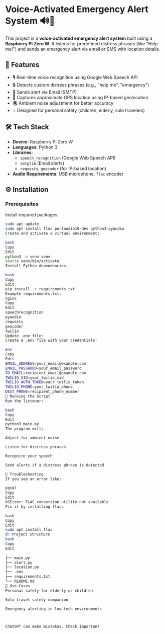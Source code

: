 # Voice-Activated Emergency Alert System 🔊🚨

This project is a **voice-activated emergency alert system** built using a **Raspberry Pi Zero W**. It listens for predefined distress phrases (like "Help me!") and sends an emergency alert via email or SMS with location details.

## 🚀 Features

- 🎙️ Real-time voice recognition using Google Web Speech API
- 🔒 Detects custom distress phrases (e.g., "help me", "emergency")
- 📧 Sends alert via Email (SMTP)
- 📍 Captures approximate GPS location using IP-based geolocation
- 🔇 Ambient noise adjustment for better accuracy
- 💡 Designed for personal safety (children, elderly, solo travelers)

## 🛠️ Tech Stack

- **Device**: Raspberry Pi Zero W
- **Languages**: Python 3
- **Libraries**:
  - `speech_recognition` (Google Web Speech API)
  - `smtplib` (Email alerts)
  - `requests`, `geocoder` (for IP-based location)
- **Audio Requirements**: USB microphone, `flac` encoder

## ⚙️ Installation

### Prerequisites

Install required packages:

```bash
sudo apt update
sudo apt install flac portaudio19-dev python3-pyaudio
Create and activate a virtual environment:

bash
Copy
Edit
python3 -m venv venv
source venv/bin/activate
Install Python dependencies:

bash
Copy
Edit
pip install -r requirements.txt
Example requirements.txt:
nginx
Copy
Edit
speechrecognition
pyaudio
requests
geocoder
twilio
Update .env file:
Create a .env file with your credentials:

env
Copy
Edit
EMAIL_ADDRESS=your_email@example.com
EMAIL_PASSWORD=your_email_password
TO_EMAIL=recipient_email@example.com
TWILIO_SID=your_twilio_sid
TWILIO_AUTH_TOKEN=your_twilio_token
TWILIO_PHONE=your_twilio_phone
DEST_PHONE=recipient_phone_number
🧪 Running the Script
Run the listener:

bash
Copy
Edit
python3 main.py
The program will:

Adjust for ambient noise

Listen for distress phrases

Recognize your speech

Send alerts if a distress phrase is detected

🐛 Troubleshooting
If you see an error like:

pgsql
Copy
Edit
OSError: FLAC conversion utility not available
Fix it by installing flac:

bash
Copy
Edit
sudo apt install flac
📦 Project Structure
bash
Copy
Edit
.
├── main.py
├── alert.py
├── location.py
├── .env
├── requirements.txt
└── README.md
📌 Use-Cases
Personal safety for elderly or children

Solo travel safety companion

Emergency alerting in low-tech environments



ChatGPT can make mistakes. Check important
